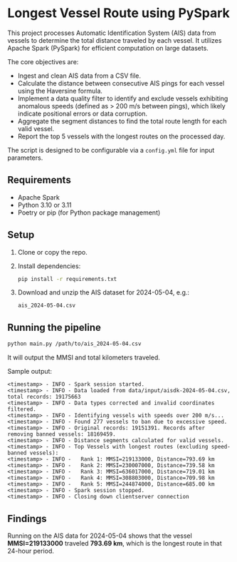 # Longest Vessel Route using PySpark

This project processes Automatic Identification System (AIS) data from vessels to determine the total distance traveled by each vessel. It utilizes Apache Spark (PySpark) for efficient computation on large datasets.

The core objectives are:
- Ingest and clean AIS data from a CSV file.
- Calculate the distance between consecutive AIS pings for each vessel using the Haversine formula.
- Implement a data quality filter to identify and exclude vessels exhibiting anomalous speeds (defined as > 200 m/s between pings), which likely indicate positional errors or data corruption.
- Aggregate the segment distances to find the total route length for each valid vessel.
- Report the top 5 vessels with the longest routes on the processed day.

The script is designed to be configurable via a `config.yml` file for input parameters.

## Requirements

- Apache Spark
- Python 3.10 or 3.11
- Poetry or pip (for Python package management)

## Setup

1. Clone or copy the repo.
2. Install dependencies:
   ```bash
   pip install -r requirements.txt
   ```

3. Download and unzip the AIS dataset for 2024-05-04, e.g.:

   ```
   ais_2024-05-04.csv
   ```

## Running the pipeline

```bash
python main.py /path/to/ais_2024-05-04.csv
```

It will output the MMSI and total kilometers traveled.

Sample output:
```
<timestamp> - INFO - Spark session started.
<timestamp> - INFO - Data loaded from data/input/aisdk-2024-05-04.csv, total records: 19175663
<timestamp> - INFO - Data types corrected and invalid coordinates filtered.
<timestamp> - INFO - Identifying vessels with speeds over 200 m/s...
<timestamp> - INFO - Found 277 vessels to ban due to excessive speed.
<timestamp> - INFO - Original records: 19151391. Records after removing banned vessels: 18169459.
<timestamp> - INFO - Distance segments calculated for valid vessels.
<timestamp> - INFO - Top Vessels with longest routes (excluding speed-banned vessels):
<timestamp> - INFO -   Rank 1: MMSI=219133000, Distance=793.69 km
<timestamp> - INFO -   Rank 2: MMSI=230007000, Distance=739.58 km
<timestamp> - INFO -   Rank 3: MMSI=636017000, Distance=719.01 km
<timestamp> - INFO -   Rank 4: MMSI=308803000, Distance=709.98 km
<timestamp> - INFO -   Rank 5: MMSI=244874000, Distance=685.00 km
<timestamp> - INFO - Spark session stopped.
<timestamp> - INFO - Closing down clientserver connection
```

## Findings

Running on the AIS data for 2024-05-04 shows that the vessel **MMSI=219133000** traveled **793.69 km**, which is the longest route in that 24-hour period.
